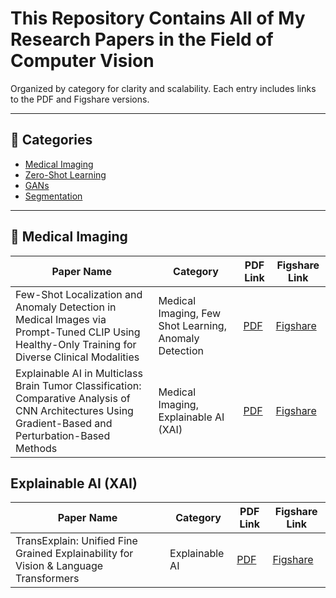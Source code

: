 # This Repository Contains All of My Research Papers in the Field of Computer Vision

Organized by category for clarity and scalability. Each entry includes links to the PDF and Figshare versions.

---

## 📁 Categories
- [Medical Imaging](#medical-imaging)
- [Zero-Shot Learning](#zero-shot-learning)
- [GANs](#gans)
- [Segmentation](#segmentation)

---

## 🧠 Medical Imaging

| Paper Name                                                                  | Category         | PDF Link         | Figshare Link     |
|-----------------------------------------------------------------------------|------------------|------------------|-------------------|
| Few-Shot Localization and Anomaly Detection in Medical Images via Prompt-Tuned CLIP Using Healthy-Only Training for Diverse Clinical Modalities     | Medical Imaging, Few Shot Learning, Anomaly Detection  | [PDF](https://jayan058.github.io/my-papers/fewshot_anomaly_clip_healthy_medical.pdf)  | [Figshare](https://figshare.com/articles/journal_contribution/Few-Shot_Localization_and_Anomaly_Detection_in_Medical_Images_via_Prompt-Tuned_CLIP_Using_Healthy-Only_Training_for_Diverse_Clinical_Modalities/29207135?file=55025507) |
| Explainable AI in Multiclass Brain Tumor Classification: Comparative Analysis of CNN Architectures Using Gradient-Based and Perturbation-Based Methods                    | Medical Imaging, Explainable AI (XAI)  | [PDF](https://jayan058.github.io/my-papers/xai_multiclass_brain_tumor.pdf)  | [Figshare](https://figshare.com/articles/journal_contribution/XAI_IN_BRAIN_TUMOR_DETECTION_COMPARATIVE_INSIGHTS_ON_CNN_S_VIA_GRADIENT_AND_PERTURBATION_METHODS/29143175?file=54808967) |


##  Explainable AI (XAI)

| Paper Name                                                                  | Category         | PDF Link         | Figshare Link     |
|-----------------------------------------------------------------------------|------------------|------------------|-------------------|
| TransExplain: Unified Fine Grained Explainability for Vision & Language Transformers | Explainable AI  | [PDF](https://jayan058.github.io/my-papers/trans_explain.pdf)  | [Figshare](https://figshare.com/articles/journal_contribution/Few-Shot_Localization_and_Anomaly_Detection_in_Medical_Images_via_Prompt-Tuned_CLIP_Using_Healthy-Only_Training_for_Diverse_Clinical_Modalities/29207135?file=55025507) |

